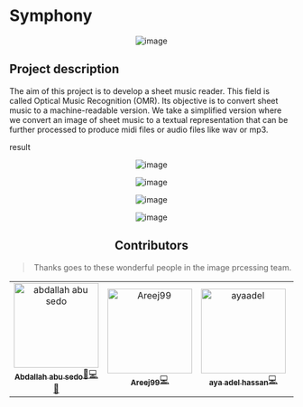 # Symphony

<div align="center">

![image](https://user-images.githubusercontent.com/42722816/99877907-23fcd780-2c0a-11eb-8def-7dfbe9a26232.png)

</div>

## Project description 

The aim of this project is to develop a sheet music reader. This field is called Optical Music Recognition (OMR). Its objective is to convert sheet music to a machine-readable version. We take a simplified version where we convert an image of sheet music to a textual representation that can be further processed to produce midi files or audio files like wav or mp3. 


result 

<div align="center">


![image](https://user-images.githubusercontent.com/42722816/106172057-fe0c2a00-619a-11eb-8fd9-4578a0a8f919.png)

![image](https://user-images.githubusercontent.com/42722816/106172070-07959200-619b-11eb-9c4d-da6a091822ba.png)

![image](https://user-images.githubusercontent.com/42722816/106171589-60b0f600-619a-11eb-812e-bed75c36f5f2.png)

![image](https://user-images.githubusercontent.com/42722816/106171651-7c1c0100-619a-11eb-8d67-846ffa7d0292.png)

</div>

<div align="center">

## Contributors
> Thanks goes to these wonderful people in the image prcessing team.
<table>
  <tr>
    <td align="center">
    <a href="https://github.com/abdallahabusedo" target="_black">
    <img src="https://avatars0.githubusercontent.com/u/42722816?s=460&u=a58d9b5480b82e1274b77f583c95d91e6982e683&v=4" width="150px;" alt="abdallah abu sedo"/>
    <br />
    <sub><b>Abdallah abu sedo</b></sub></a><a href="https://github.com/abdallahabusedo/Symphony/commits/master?author=abdallahabusedo" title="Leader">🎯</a><a href="https://github.com/abdallahabusedo/Symphony/commits/master?author=abdallahabusedo" title="Code">💻</a><a href="https://github.com/abdallahabusedo/Symphony/pulls?q=is%3Apr+author%abdallahabusedo" title="Reviewed Pull Requests">👀</a><br />
    </td>
    <td align="center"><a href="https://github.com/Areej99" target="_black"><img src="https://avatars3.githubusercontent.com/u/50124342?s=460&v=4" width="150px;" alt="Areej99"/><br /><sub><b>Areej99</b></sub></a><a href="https://github.com/abdallahabusedo/Symphony/commits/master?author=Areej99" title="Code">💻</a><br /></td>
    <td align="center"><a href="https://github.com/ayaadelhassan"  target="_black"><img src="https://avatars3.githubusercontent.com/u/50124342?s=460&v=4" width="150px;" alt="ayaadel"/><br /><sub><b>aya adel hassan</b></sub></a><a href="https://github.com/abdallahabusedo/Symphony/commits/master?author=ayaadelhassan" title="Code">💻</a><br /></td>
     <td align="center"><a href="https://github.com/ShazaMohamed"  target="_black"><img src="https://avatars3.githubusercontent.com/u/56974730?s=460&v=4" width="150px;" alt="ShazaMohamed"/><br /><sub><b>Shaza Mohamed</b></sub></a><a href="https://github.com/abdallahabusedo/Symphony/commits/master?author=ShazaMohamed" title="Code">💻</a><br /></td>
  </tr>
 </table>

</div>
